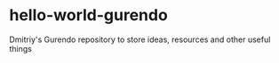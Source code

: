 # hello-world-gurendo
Dmitriy's Gurendo repository to store ideas, resources and other useful things
